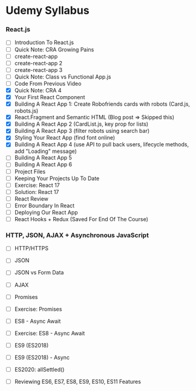 # Udemy Syllabus

### React.js

- [ ] Introduction To React.js
- [ ] Quick Note: CRA Growing Pains
- [ ] create-react-app
- [ ] create-react-app 2
- [ ] create-react-app 3
- [ ] Quick Note: Class vs Functional App.js
- [ ] Code From Previous Video
- [x] Quick Note: CRA 4
- [x] Your First React Component
- [x] Building A React App 1: Create Robofriends cards with robots (Card.js, robots.js)
- [x] React.Fragment and Semantic HTML (Blog post => Skipped this)
- [x] Building A React App 2 (CardList.js, key prop for lists)
- [x] Building A React App 3 (filter robots using search bar)
- [x] Styling Your React App (find font online)
- [x] Building A React App 4 (use API to pull back users, lifecycle methods, add "Loading" message)
- [ ] Building A React App 5
- [ ] Building A React App 6
- [ ] Project Files
- [ ] Keeping Your Projects Up To Date
- [ ] Exercise: React 17
- [ ] Solution: React 17
- [ ] React Review
- [ ] Error Boundary In React
- [ ] Deploying Our React App
- [ ] React Hooks + Redux (Saved For End Of The Course)

### HTTP, JSON, AJAX + Asynchronous JavaScript

- [ ] HTTP/HTTPS
- [ ] JSON
- [ ] JSON vs Form Data
- [ ] AJAX
- [ ] Promises
- [ ] Exercise: Promises
- [ ] ES8 - Async Await
- [ ] Exercise: ES8 - Async Await
- [ ] ES9 (ES2018)
- [ ] ES9 (ES2018) - Async
- [ ] ES2020: allSettled()
- [ ] Reviewing ES6, ES7, ES8, ES9, ES10, ES11 Features


